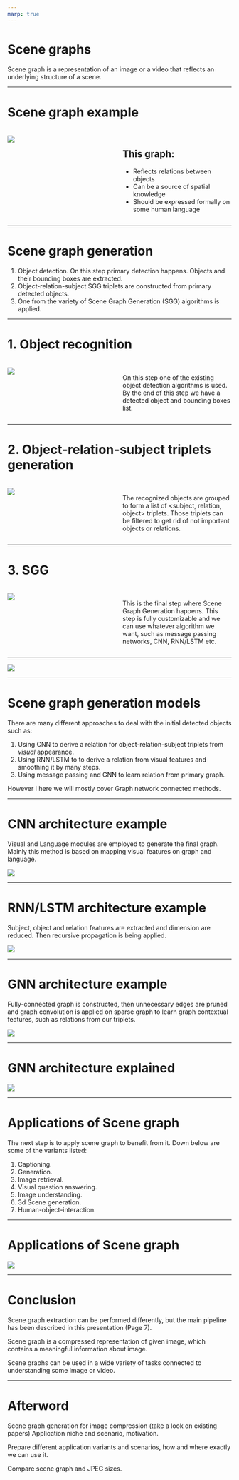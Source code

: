 ```yaml
---
marp: true
---
```


<style>
div.twocols {
  margin-top: 35px;
  column-count: 2;
}
div.twocols p:first-child,
div.twocols h1:first-child,
div.twocols h2:first-child,
div.twocols ul:first-child,
div.twocols ul li:first-child,
div.twocols ul li p:first-child {
  margin-top: 0 !important;
}
div.twocols p.break {
  break-before: column;
  margin-top: 0;
}
</style>

# Scene graphs

Scene graph is a representation of an image or a video that reflects an underlying structure of a scene.

---

# Scene graph example

<div class="twocols">

![](scene-graph.png)

<p class="break"></p>

## This graph:
- Reflects relations between objects
- Can be a source of spatial knowledge
- Should be expressed formally on some human language

</div>

---

# Scene graph generation

1. Object detection. On this step primary detection happens. Objects and their bounding boxes are extracted.
2. Object-relation-subject SGG triplets are constructed from primary detected objects.
3. One from the variety of Scene Graph Generation (SGG) algorithms is applied.

---

# 1. Object recognition

<div class="twocols">

![](object-detection.png)

<p class="break"></p>

On this step one of the existing object detection algorithms is used. By the end of this step we have a detected object and bounding boxes list.

</div>

---

# 2. Object-relation-subject triplets generation

<div class="twocols">

![](subject-relation-object.png)

<p class="break"></p>

The recognized objects are grouped to form a list of <subject, relation, object> triplets.
Those triplets can be filtered to get rid of not important objects or relations.

</div>

---

# 3. SGG

<div class="twocols">

![](sgg.png)

<p class="break"></p>

This is the final step where Scene Graph Generation happens. This step is fully customizable and we can use whatever algorithm we want, such as message passing networks, CNN, RNN/LSTM etc.

</div>

---

![](general.png)

---

# Scene graph generation models

There are many different approaches to deal with the initial detected objects such as:

1. Using CNN to derive a relation for object-relation-subject triplets from *visual* appearance.
2. Using RNN/LSTM to to derive a relation from visual features and smoothing it by many steps.
3. Using message passing and GNN to learn relation from primary graph.

However I here we will mostly cover Graph network connected methods.

---

# CNN architecture example

Visual and Language modules are employed to generate the final graph. Mainly this method is based on mapping visual features on graph and language.

![](CNN.png)

---

# RNN/LSTM architecture example

Subject, object and relation features are extracted and dimension are reduced. Then recursive propagation is being applied.

![](rnn.png)

---

# GNN architecture example

Fully-connected graph is constructed, then unnecessary edges are pruned and graph convolution is applied on sparse graph to learn graph contextual features, such as relations from our triplets. 

![](gnn-pipeline.png)

---

# GNN architecture explained

![](rcnn.png)

---

# Applications of Scene graph

The next step is to apply scene graph to benefit from it. Down below are some of the variants listed:

1. Captioning.
2. Generation.
3. Image retrieval.
4. Visual question answering.
5. Image understanding.
6. 3d Scene generation.
7. Human-object-interaction.

---

# Applications of Scene graph

![](application.png)

---

# Conclusion

Scene graph extraction can be performed differently, but the main pipeline has been described in this presentation (Page 7).

Scene graph is a compressed representation of given image, which contains a meaningful information about image.

Scene graphs can be used in a wide variety of tasks connected to understanding some image or video.

---

# Afterword

Scene graph generation for image compression (take a look on existing papers)
Application niche and scenario, motivation.

Prepare different application variants and scenarios, how and where exactly we can use it.

Compare scene graph and JPEG sizes.